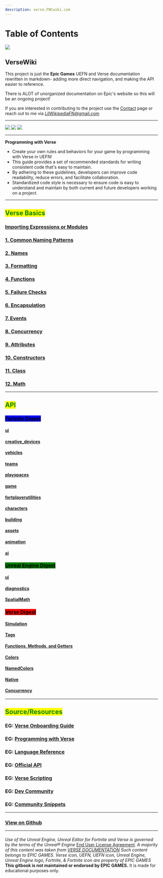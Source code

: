 ```yaml
---
description: verse.FNCwiki.com
---
```


# Table of Contents

![](https://ue-cdn.artstation.com/imgproxy/kbNaxGnLbxRxJBFLqlZ12Ix89EhFVjCVN0wq14zhVag/filename:verse-programming-hero-image.png/resizing\_type:fill/width:1920/height:335/ext:jpg/aHR0cHM6Ly9kMWl2N2RiNDR5aGd4bi5jbG91ZGZyb250Lm5ldC9kb2N1bWVudGF0aW9uL2ltYWdlcy80NDkwN2Y5Yi0wYjM3LTQ0MWQtYjlkNy0zMjk0OTU3OWY4YWMvdmVyc2UtcHJvZ3JhbW1pbmctaGVyby1pbWFnZS5wbmc)

## VerseWiki

This project is just the **Epic Games** UEFN and Verse documentation rewritten in markdown- adding more direct navigation, and making the API easier to reference.&#x20;

There is ALOT of unorganized documentation on Epic's website so this will be an ongoing project!

If you are interested in contributing to the project use the [Contact](https://www.fncwiki.com/contact-8) page or reach out to me via LilWikipediaFN@gmail.com

***

![](https://github.com/LilWikipedia/UEFNVersePocketWiki/assets/78571191/a894c872-b4e0-492e-b7dd-2c79dc971abe) ![](https://github.com/LilWikipedia/UEFNVersePocketWiki/assets/78571191/fe7cbe1e-1b77-49b4-b4aa-a6c6866882ce) ![](https://github.com/LilWikipedia/UEFNVersePocketWiki/assets/78571191/16c1ae8d-0299-4f94-81dd-8c8997188c76)

***

**Programming with Verse**

* Create your own rules and behaviors for your game by programming with Verse in UEFN!
* This guide provides a set of recommended standards for writing consistent code that's easy to maintain.
* By adhering to these guidelines, developers can improve code readability, reduce errors, and facilitate collaboration.
* Standardized code style is necessary to ensure code is easy to understand and maintain by both current and future developers working on a project.

***

## <mark style="color:green;">Verse Basics</mark>

### [Importing Expressions or Modules](import-expressions.md)

### [1. Common Naming Patterns](01.-common-naming-patterns.md)

### [2. Names](02.-names.md)

### [3. Formatting](03.-formatting.md)

### [4. Functions](04.-functions.md)

### [5. Failure Checks](05.-failure-checks.md)

### [6. Encapsulation](06.-encapsulation.md)

### [7. Events](07.-events.md)

### [8. Concurrency](08.-concurrency.md)

### [9. Attributes](09.-attributes.md)

### [10. Constructors](10.-constructors.md)

### [11. Class](11.-class-and-specifiers.md)

### [12. Math](12.-math.md)



***

## <mark style="color:green;">API</mark>

### [<mark style="background-color:blue;">Fortnite Digest</mark>](fortnite-digest.md)

#### [ui](fortnite-digest.md#ui)

#### [creative\_devices](fortnite-digest.md#creative\_devices)

#### [vehicles](fortnite-digest.md#vehicles)

#### [teams](fortnite-digest.md#teams)

#### [playspaces](fortnite-digest.md#playspaces)

#### [game](fortnite-digest.md#game)

#### [fortplayerutilities](fortnite-digest.md#fortplayerutilities)

#### [characters](fortnite-digest.md#characters)

#### [building](fortnite-digest.md#building)

#### [assets](fortnite-digest.md#assets)

#### [animation](fortnite-digest.md#animation)

#### [ai](fortnite-digest.md#ai)

### [<mark style="background-color:green;">Unreal Engine Digest</mark>](unreal-engine-digest.md)

#### [ui](unreal-engine-digest.md#ui)

#### [diagnostics](unreal-engine-digest.md#diagnostics)

#### [SpatialMath](unreal-engine-digest.md#spatialmath)

### [<mark style="background-color:red;">Verse Digest</mark>](verse-digest.md)

#### [Simulation](verse-digest.md#simulation)

#### [Tags](verse-digest.md#tags)

#### [Functions, Methods, and Getters](verse-digest.md#functions-methods-and-getters)

#### [Colors](verse-digest.md#colors)

#### [NamedColors](verse-digest.md#namedcolors)

#### [Native](verse-digest.md#native)

#### [Concurrency](verse-digest.md#concurrency)

***

## <mark style="color:green;">Source/Resources</mark>

### EG: [Verse Onboarding Guide](https://dev.epicgames.com/documentation/en-us/uefn/onboarding-guide-to-programming-with-verse-in-unreal-editor-for-fortnite)

### EG: [Programming with Verse](https://dev.epicgames.com/documentation/en-us/uefn/learn-programming-with-verse-in-unreal-editor-for-fortnite)

### EG: [Language Reference](https://dev.epicgames.com/documentation/en-us/uefn/verse-language-reference)

### EG: [Official API](https://dev.epicgames.com/documentation/en-us/uefn/verse-api)

### EG: [Verse Scripting](https://forums.unrealengine.com/tags/c/development-discussion/programming-scripting/148/fortnite/l/latest)

### EG: [Dev Community](https://forums.unrealengine.com/tags/c/development-discussion/programming-scripting/148/fortnite/l/latest)

### EG: [Community Snippets](https://dev.epicgames.com/community/fortnite/snippets)

***

### [View on Github](https://github.com/LilWikipedia/UEFNVersePocketWiki)

***

####

_Use of the Unreal Engine, Unreal Editor for Fortnite and Verse is governed by_ _the terms of the Unreal® Engine_ [End User License Agreement](https://www.unrealengine.com/eula). _A majority of this content was taken from_ [_VERSE DOCUMENTATION_](https://dev.epicgames.com/documentation/en-us/uefn/verse-code-style-guide-in-unreal-editor-for-fortnite) _Such content belongs to EPIC GAMES. Verse icon, UEFN, UEFN icon, Unreal Engine, Unreal Engine logo, Fortnite, & Fortnite icon are property of EPIC GAMES_ **This gitbook is not maintained or endorsed by EPIC GAMES.** It is made for educational purposes only.&#x20;
